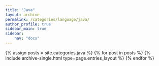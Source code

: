 ```yaml
---
title: "Java"
layout: archive
permalink: /categories/language/java/
author_profile: true
sidebar_main: true
sidebar:
    nav: "docs"
---
```


{% assign posts = site.categories.java %}
{% for post in posts %} {% include archive-single.html type=page.entries_layout %} {% endfor %}